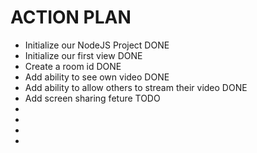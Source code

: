 # ACTION PLAN



- Initialize our NodeJS Project  DONE
- Initialize our first view      DONE
- Create a room id               DONE
- Add ability to see own video   DONE
- Add ability to allow others to stream their video DONE
- Add screen sharing feture TODO
-
-
-
-



